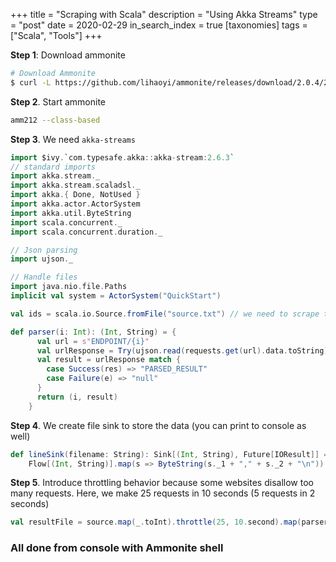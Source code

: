 +++
title = "Scraping with Scala"
description = "Using Akka Streams"
type = "post"
date = 2020-02-29
in_search_index = true
[taxonomies]
tags = ["Scala", "Tools"]
+++

**Step 1**: Download ammonite

```bash
# Download Ammonite
$ curl -L https://github.com/lihaoyi/ammonite/releases/download/2.0.4/2.12-2.0.4-boostrap > amm212 && chmod +x amm212
```

**Step 2**. Start ammonite

```sh
amm212 --class-based
```

**Step 3**. We need `akka-streams`

```scala
import $ivy.`com.typesafe.akka::akka-stream:2.6.3`
// standard imports
import akka.stream._
import akka.stream.scaladsl._
import akka.{ Done, NotUsed }
import akka.actor.ActorSystem
import akka.util.ByteString
import scala.concurrent._
import scala.concurrent.duration._

// Json parsing
import ujson._

// Handle files
import java.nio.file.Paths
implicit val system = ActorSystem("QuickStart")

val ids = scala.io.Source.fromFile("source.txt") // we need to scrape these urls or some ids for an endpoint

def parser(i: Int): (Int, String) = {
      val url = s"ENDPOINT/{i}"
      val urlResponse = Try(ujson.read(requests.get(url).data.toString))
      val result = urlResponse match {
        case Success(res) => "PARSED_RESULT"
        case Failure(e) => "null"
      }
      return (i, result)
    }

```

**Step 4**. We create file sink to store the data (you can print to console as well)

```scala
def lineSink(filename: String): Sink[(Int, String), Future[IOResult]] =
    Flow[(Int, String)].map(s => ByteString(s._1 + "," + s._2 + "\n")).toMat(FileIO.toPath(Paths.get(filename)))(Keep.right)
```

**Step 5**. Introduce throttling behavior because some websites disallow too many requests. Here, we make 25 requests in 10 seconds (5 requests in 2 seconds)

```scala
val resultFile = source.map(_.toInt).throttle(25, 10.second).map(parser).runWith(lineSink("output.txt"))
```

### All done from console with Ammonite shell
